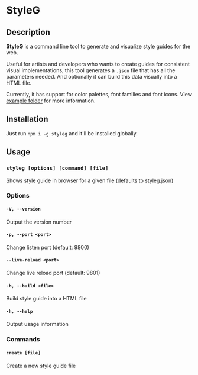 # StyleG

## Description

**StyleG** is a command line tool to generate and visualize style guides for the web.

Useful for artists and developers who wants to create guides for consistent visual implementations, this tool generates a `.json` file that has all the parameters needed. And optionally it can build this data visually into a HTML file.

Currently, it has support for color palettes, font families and font icons. View [example folder](https://github.com/thoso/styleg/tree/master/examples) for more information.

## Installation

Just run `npm i -g styleg` and it'll be installed globally.

## Usage

### `styleg [options] [command] [file]`

Shows style guide in browser for a given file (defaults to styleg.json)

### Options

#### `-V, --version`

Output the version number

#### `-p, --port <port>`

Change listen port (default: 9800)

#### `--live-reload <port>`

Change live reload port (default: 9801)

#### `-b, --build <file>`

Build style guide into a HTML file

#### `-h, --help`

Output usage information

### Commands

#### `create [file]`

Create a new style guide file

